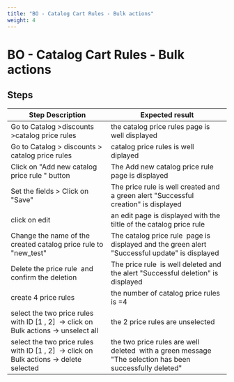 ```yaml
---
title: "BO - Catalog Cart Rules - Bulk actions"
weight: 4
---
```


# BO - Catalog Cart Rules - Bulk actions
## Steps
| Step Description | Expected result |
| ----- | ----- |
| Go to Catalog >discounts >catalog price rules | the catalog price rules page is well displayed |
| Go to Catalog > discounts > catalog price rules | catalog price rules is well diplayed |
| Click on "Add new catalog price rule " button | The Add new catalog price rule  page is displayed |
| Set the fields > Click on "Save" | The price rule is well created and a green alert "Successful creation" is displayed |
| click on edit | an edit page is displayed with the tiltle of the catalog price rule |
| Change the name of the created catalog price rule to "new_test" | The catalog price rule  page is displayed and the green alert "Successful update" is displayed |
| Delete the price rule  and confirm the deletion | The price rule  is well deleted and the alert "Successful deletion" is displayed |
| create 4 price rules | the number of catalog price rules is =4 |
| select the two price rules with ID [1 , 2]  -> click on Bulk actions -> unselect all | the 2 price rules are unselected |
| select the two price rules with ID [1 , 2]  -> click on Bulk actions -> delete selected | the two price rules are well deleted  with a green message "The selection has been successfully deleted" |
